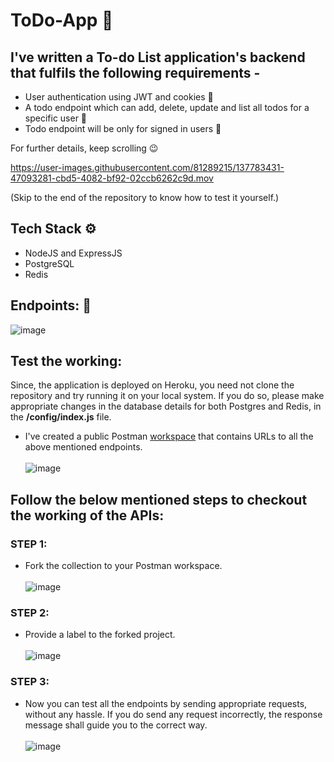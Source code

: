 # ToDo-App 📃
## I've written a To-do List application's backend that fulfils the following requirements -

- User authentication using JWT and cookies 🔐
- A todo endpoint which can add, delete, update and list all todos for a specific user 📝
- Todo endpoint will be only for signed in users 🧑

For further details, keep scrolling 😉

https://user-images.githubusercontent.com/81289215/137783431-47093281-cbd5-4082-bf92-02ccb6262c9d.mov


(Skip to the end of the repository to know how to test it yourself.)

## Tech Stack ⚙️
- NodeJS and ExpressJS 
- PostgreSQL 
- Redis

## Endpoints: 🔗
![image](https://user-images.githubusercontent.com/81289215/137783502-5482c27e-0ca2-4cbc-bd53-203265c0bd35.png)
## Test the working:
Since, the application is deployed on Heroku, you need not clone the repository and try running it on your local system. If you do so, please make appropriate changes in the database details for both Postgres and Redis, in the **/config/index.js** file.

- I've created a public Postman <a href="https://www.postman.com/saksham-chaturvedi/workspace/to-do-app-backend">workspace</a> that contains URLs to all the above mentioned endpoints. <br><br>
![image](https://user-images.githubusercontent.com/81289215/137781497-534bda52-c4eb-4a0e-9d63-40c33e37207d.png) 

## Follow the below mentioned steps to checkout the working of the APIs:
### STEP 1:
- Fork the collection to your Postman workspace. <br><br>
![image](https://user-images.githubusercontent.com/81289215/137782027-dc85eb56-2e9c-48f7-ab8e-b5f2cebc954b.png)

### STEP 2:
- Provide a label to the forked project. <br><br>
![image](https://user-images.githubusercontent.com/81289215/137782176-7d42540d-da17-406c-9442-ae3c01b47c35.png)

### STEP 3:
- Now you can test all the endpoints by sending appropriate requests, without any hassle. If you do send any request incorrectly, the response message shall guide you to the correct way. <br><br>
![image](https://user-images.githubusercontent.com/81289215/137782622-2924bf5a-e016-412b-8a84-68f18a453e70.png)
